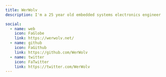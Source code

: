 ```yaml
---
title: WerWolv
description: I'm a 25 year old embedded systems electronics engineer

social:
  - name: web
    icon: FaGlobe
    link: https://werwolv.net/
  - name: github
    icon: FaGithub
    link: https://github.com/WerWolv
  - name: twitter
    icon: FaTwitter
    link: https://twitter.com/WerWolv
---
```

